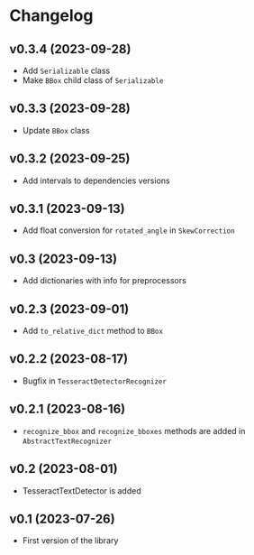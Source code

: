 Changelog
=========

v0.3.4 (2023-09-28)
-------------------
* Add `Serializable` class
* Make `BBox` child class of `Serializable`

v0.3.3 (2023-09-28)
-------------------
* Update `BBox` class

v0.3.2 (2023-09-25)
-------------------
* Add intervals to dependencies versions

v0.3.1 (2023-09-13)
-------------------
* Add float conversion for `rotated_angle` in `SkewCorrection`

v0.3 (2023-09-13)
-------------------
* Add dictionaries with info for preprocessors

v0.2.3 (2023-09-01)
-------------------
* Add `to_relative_dict` method to `BBox`

v0.2.2 (2023-08-17)
-------------------
* Bugfix in `TesseractDetectorRecognizer`

v0.2.1 (2023-08-16)
-------------------
* `recognize_bbox` and `recognize_bboxes` methods are added in `AbstractTextRecognizer`

v0.2 (2023-08-01)
-------------------
* TesseractTextDetector is added 

v0.1 (2023-07-26)
-------------------
* First version of the library
